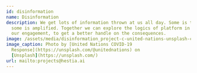 ```yaml
---
id: disinformation
name: Disinformation
description: We get lots of information thrown at us all day. Some is targeted,
  some is amplified. Together we can explore the logics of platform in driving
  our engagement, to get a better handle on the consequences.
image: /assets/media/disinformation_project-c-united-nations-unsplash-c.jpeg
image_caption: Photo by [United Nations COVID-19
  Response](https://unsplash.com/@unitednations) on
  [Unsplash](https://unsplash.com/)
url: mailto:projects@hestia.ai
---
```

